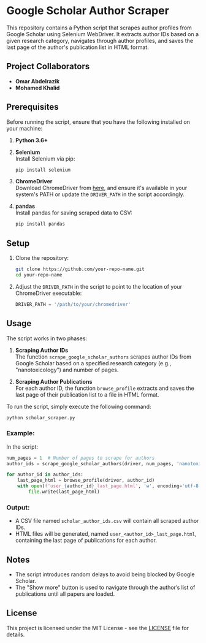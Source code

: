 
# Google Scholar Author Scraper

This repository contains a Python script that scrapes author profiles from Google Scholar using Selenium WebDriver. It extracts author IDs based on a given research category, navigates through author profiles, and saves the last page of the author's publication list in HTML format.

## Project Collaborators
- **Omar Abdelrazik**  
- **Mohamed Khalid**

## Prerequisites

Before running the script, ensure that you have the following installed on your machine:

1. **Python 3.6+**  
2. **Selenium**  
   Install Selenium via pip:
   ```bash
   pip install selenium
   ```
3. **ChromeDriver**  
   Download ChromeDriver from [here](https://sites.google.com/a/chromium.org/chromedriver/downloads), and ensure it's available in your system's PATH or update the `DRIVER_PATH` in the script accordingly.

4. **pandas**  
   Install pandas for saving scraped data to CSV:
   ```bash
   pip install pandas
   ```

## Setup

1. Clone the repository:
   ```bash
   git clone https://github.com/your-repo-name.git
   cd your-repo-name
   ```

2. Adjust the `DRIVER_PATH` in the script to point to the location of your ChromeDriver executable:
   ```python
   DRIVER_PATH = '/path/to/your/chromedriver'
   ```

## Usage

The script works in two phases:

1. **Scraping Author IDs**  
   The function `scrape_google_scholar_authors` scrapes author IDs from Google Scholar based on a specified research category (e.g., "nanotoxicology") and number of pages.

2. **Scraping Author Publications**  
   For each author ID, the function `browse_profile` extracts and saves the last page of their publication list to a file in HTML format.

To run the script, simply execute the following command:

```bash
python scholar_scraper.py
```

### Example:

In the script:
```python
num_pages = 1  # Number of pages to scrape for authors
author_ids = scrape_google_scholar_authors(driver, num_pages, 'nanotoxicology')

for author_id in author_ids:
    last_page_html = browse_profile(driver, author_id)
    with open(f'user_{author_id}_last_page.html', 'w', encoding='utf-8') as file:
        file.write(last_page_html)
```

### Output:

- A CSV file named `scholar_author_ids.csv` will contain all scraped author IDs.
- HTML files will be generated, named `user_<author_id>_last_page.html`, containing the last page of publications for each author.

## Notes

- The script introduces random delays to avoid being blocked by Google Scholar.
- The "Show more" button is used to navigate through the author’s list of publications until all papers are loaded.

## License

This project is licensed under the MIT License - see the [LICENSE](LICENSE) file for details.

